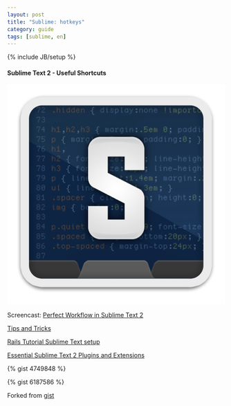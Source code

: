 ```yaml
---
layout: post
title: "Sublime: hotkeys"
category: guide
tags: [sublime, en]
---
```

{% include JB/setup %}


#### Sublime Text 2 - Useful Shortcuts

![Sublime](/images/guides/sublime.png)

Screencast: [Perfect Workflow in Sublime Text 2](https://tutsplus.com/course/improve-workflow-in-sublime-text-2/)

[Tips and Tricks](http://net.tutsplus.com/tutorials/tools-and-tips/sublime-text-2-tips-and-tricks/?search_index=7)

[Rails Tutorial Sublime Text setup](https://github.com/mhartl/rails_tutorial_sublime_text)

[Essential Sublime Text 2 Plugins and Extensions](http://net.tutsplus.com/tutorials/tools-and-tips/essential-sublime-text-2-plugins-and-extensions/?search_index=4)

<!-- more -->

{% gist 4749848 %}


{% gist 6187586 %}

Forked from [gist](https://gist.github.com/1207002)
